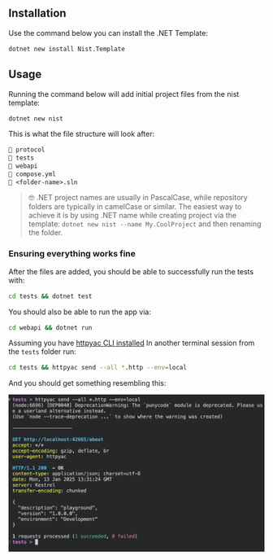 ## Installation

Use the command below you can install the .NET Template:

```sh
dotnet new install Nist.Template
```

## Usage

Running the command below will add initial project files from the nist template:

```sh
dotnet new nist 
```

This is what the file structure will look after:

```text
📁 protocol
📁 tests
📁 webapi
📄 compose.yml
📄 <folder-name>.sln
```

> 🤓 .NET project names are usually in PascalCase, while repository folders are typically in camelCase or similar. The easiest way to achieve it is by using .NET name while creating project via the template: `dotnet new nist --name My.CoolProject` and then renaming the folder. 

### Ensuring everything works fine

After the files are added, you should be able to successfully run the tests with:

```sh
cd tests && dotnet test
```

You should also be able to run the app via:

```sh
cd webapi && dotnet run
```

Assuming you have [httpyac CLI installed](https://httpyac.github.io/guide/installation_cli) In another terminal session from the `tests` folder run:

```sh
cd tests && httpyac send --all *.http --env=local
```

And you should get something resembling this:

![](/templates/httpyac-demo.png)